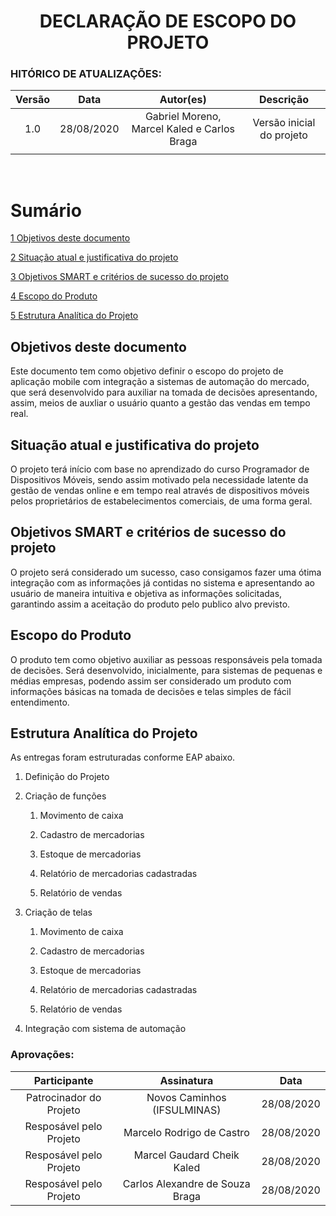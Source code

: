 <h1 align="center"> DECLARAÇÃO DE ESCOPO DO PROJETO</h1>

### HITÓRICO DE ATUALIZAÇÕES:
| **Versão** |  **Data**  |         **Autor(es)**         |       **Descrição**       |
| :--------: | :--------: | :---------------------------: | :-----------------------: |
|    1.0     | 28/08/2020 | Gabriel Moreno, Marcel Kaled e Carlos Braga  | Versão inicial do projeto |
|            |            |                               |                           |

<br>

Sumário 
=======

[1 Objetivos deste documento](#objetivos-deste-documento)

[2 Situação atual e justificativa do projeto](#situação-atual-e-justificativa-do-projeto)

[3 Objetivos SMART e critérios de sucesso do projeto](#objetivos-smart-e-critérios-de-sucesso-do-projeto)

[4 Escopo do Produto](#escopo-do-produto)

[5 Estrutura Analítica do Projeto](#estrutura-analítica-do-projeto)


## Objetivos deste documento

Este documento tem como objetivo definir o escopo do projeto de aplicação
mobile com integração a sistemas de automação do mercado, que será
desenvolvido para auxiliar na tomada de decisões apresentando, assim,
meios de auxliar o usuário quanto a gestão das vendas em tempo real. 


## Situação atual e justificativa do projeto

O projeto terá início com base no aprendizado do curso Programador de
Dispositivos Móveis, sendo assim motivado pela necessidade latente da gestão de vendas online e em tempo real através de dispositivos móveis pelos proprietários de estabelecimentos comerciais, de uma forma geral.


## Objetivos SMART e critérios de sucesso do projeto

O projeto será considerado um sucesso, caso consigamos fazer uma ótima
integração com as informações já contidas no sistema e apresentando ao
usuário de maneira intuitiva e objetiva as informações solicitadas,
garantindo assim a aceitação do produto pelo publico alvo previsto.


## Escopo do Produto

O produto tem como objetivo auxiliar as pessoas responsáveis pela tomada
de decisões. Será desenvolvido, inicialmente, para sistemas de pequenas e
médias empresas, podendo assim ser considerado um produto com
informações básicas na tomada de decisões e telas simples de fácil
entendimento.


## Estrutura Analítica do Projeto

As entregas foram estruturadas conforme EAP abaixo.

1.  Definição do Projeto

2.  Criação de funções

    1.  Movimento de caixa
   
    2.  Cadastro de mercadorias

    3.  Estoque de mercadorias
   
    4.  Relatório de mercadorias cadastradas
   
    5.  Relatório de vendas

3.  Criação de telas

    1.  Movimento de caixa
   
    2.  Cadastro de mercadorias

    3.  Estoque de mercadorias
   
    4.  Relatório de mercadorias cadastradas

    5.  Relatório de vendas

4.  Integração com sistema de automação


### Aprovações:

|    **Participante**     |       **Assinatura**        |  **Data**  |
| :---------------------: | :-------------------------: | :--------: |
| Patrocinador do Projeto | Novos Caminhos (IFSULMINAS) | 28/08/2020 |
| Resposável pelo Projeto |  Marcelo Rodrigo de Castro  | 28/08/2020 |
| Resposável pelo Projeto | Marcel Gaudard Cheik Kaled  | 28/08/2020 |
| Resposável pelo Projeto | Carlos Alexandre de Souza Braga | 28/08/2020 |




